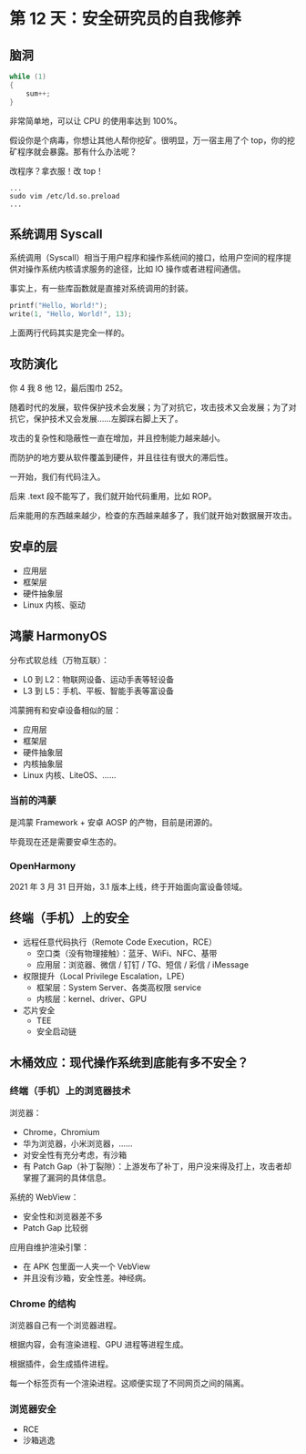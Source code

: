 # 第 12 天：安全研究员的自我修养

## 脑洞

```cpp
while (1)
{
	sum++;
}
```

非常简单地，可以让 CPU 的使用率达到 100%。

假设你是个病毒，你想让其他人帮你挖矿。很明显，万一宿主用了个 top，你的挖矿程序就会暴露。那有什么办法呢？

改程序？拿衣服！改 top！

```shell
...
sudo vim /etc/ld.so.preload
...
```

## 系统调用 Syscall

系统调用（Syscall）相当于用户程序和操作系统间的接口，给用户空间的程序提供对操作系统内核请求服务的途径，比如 IO 操作或者进程间通信。

事实上，有一些库函数就是直接对系统调用的封装。

```cpp
printf("Hello, World!");
write(1, "Hello, World!", 13);
```

上面两行代码其实是完全一样的。

## 攻防演化

你 4 我 8 他 12，最后围巾 252。

随着时代的发展，软件保护技术会发展；为了对抗它，攻击技术又会发展；为了对抗它，保护技术又会发展……左脚踩右脚上天了。

攻击的复杂性和隐蔽性一直在增加，并且控制能力越来越小。

而防护的地方要从软件覆盖到硬件，并且往往有很大的滞后性。

一开始，我们有代码注入。

后来 .text 段不能写了，我们就开始代码重用，比如 ROP。

后来能用的东西越来越少，检查的东西越来越多了，我们就开始对数据展开攻击。

## 安卓的层

- 应用层
- 框架层
- 硬件抽象层
- Linux 内核、驱动

## 鸿蒙 HarmonyOS

分布式软总线（万物互联）：

- L0 到 L2：物联网设备、运动手表等轻设备
- L3 到 L5：手机、平板、智能手表等富设备

鸿蒙拥有和安卓设备相似的层：

- 应用层
- 框架层
- 硬件抽象层
- 内核抽象层
- Linux 内核、LiteOS、……

### 当前的鸿蒙

是鸿蒙 Framework + 安卓 AOSP 的产物，目前是闭源的。

毕竟现在还是需要安卓生态的。

### OpenHarmony

2021 年 3 月 31 日开始，3.1 版本上线，终于开始面向富设备领域。

## 终端（手机）上的安全

- 远程任意代码执行（Remote Code Execution，RCE）
	- 空口类（没有物理接触）：蓝牙、WiFi、NFC、基带
	- 应用层：浏览器、微信 / 钉钉 / TG、短信 / 彩信 / iMessage
- 权限提升（Local Privilege Escalation，LPE）
	- 框架层：System Server、各类高权限 service
	- 内核层：kernel、driver、GPU
- 芯片安全
	- TEE
	- 安全启动链

## 木桶效应：现代操作系统到底能有多不安全？

### 终端（手机）上的浏览器技术

浏览器：

- Chrome，Chromium
- 华为浏览器，小米浏览器，……
- 对安全性有充分考虑，有沙箱
- 有 Patch Gap（补丁裂隙）：上游发布了补丁，用户没来得及打上，攻击者却掌握了漏洞的具体信息。

系统的 WebView：

- 安全性和浏览器差不多
- Patch Gap 比较弱

应用自维护渲染引擎：

- 在 APK 包里面一人夹一个 VebView
- 并且没有沙箱，安全性差。神经病。

### Chrome 的结构

浏览器自己有一个浏览器进程。

根据内容，会有渲染进程、GPU 进程等进程生成。

根据插件，会生成插件进程。

每一个标签页有一个渲染进程。这顺便实现了不同网页之间的隔离。

### 浏览器安全

- RCE
- 沙箱逃逸
